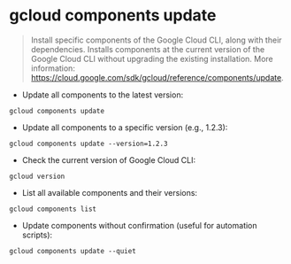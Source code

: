 # gcloud components update

> Install specific components of the Google Cloud CLI, along with their dependencies.
> Installs components at the current version of the Google Cloud CLI without upgrading the existing installation.
> More information: <https://cloud.google.com/sdk/gcloud/reference/components/update>.

- Update all components to the latest version:

`gcloud components update`

- Update all components to a specific version (e.g., 1.2.3):

`gcloud components update --version=1.2.3`

- Check the current version of Google Cloud CLI:

`gcloud version`

- List all available components and their versions:

`gcloud components list`

- Update components without confirmation (useful for automation scripts):

`gcloud components update --quiet`
